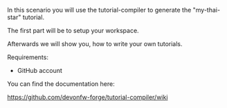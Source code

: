 In this scenario you will use the tutorial-compiler to generate the "my-thai-star" tutorial.

The first part will be to setup your workspace.

Afterwards we will show you, how to write your own tutorials.

Requirements: 
 * GitHub account

You can find the documentation here:

https://github.com/devonfw-forge/tutorial-compiler/wiki

